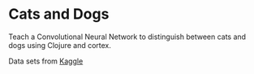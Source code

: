 # Cats and Dogs

Teach a Convolutional Neural Network to distinguish between cats and dogs using Clojure and cortex.

Data sets from [Kaggle](https://www.kaggle.com/c/dogs-vs-cats-redux-kernels-edition/data)
